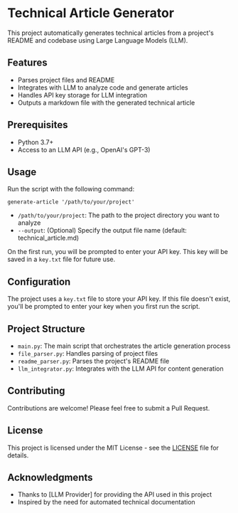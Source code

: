 # Technical Article Generator

This project automatically generates technical articles from a project's README and codebase using Large Language Models (LLM).

## Features

- Parses project files and README
- Integrates with LLM to analyze code and generate articles
- Handles API key storage for LLM integration
- Outputs a markdown file with the generated technical article

## Prerequisites

- Python 3.7+
- Access to an LLM API (e.g., OpenAI's GPT-3)

## Usage

Run the script with the following command:

```
generate-article '/path/to/your/project'
```

- `/path/to/your/project`: The path to the project directory you want to analyze
- `--output`: (Optional) Specify the output file name (default: technical_article.md)

On the first run, you will be prompted to enter your API key. This key will be saved in a `key.txt` file for future use.

## Configuration

The project uses a `key.txt` file to store your API key. If this file doesn't exist, you'll be prompted to enter your key when you first run the script.

## Project Structure

- `main.py`: The main script that orchestrates the article generation process
- `file_parser.py`: Handles parsing of project files
- `readme_parser.py`: Parses the project's README file
- `llm_integrator.py`: Integrates with the LLM API for content generation

## Contributing

Contributions are welcome! Please feel free to submit a Pull Request.

## License

This project is licensed under the MIT License - see the [LICENSE](LICENSE) file for details.

## Acknowledgments

- Thanks to [LLM Provider] for providing the API used in this project
- Inspired by the need for automated technical documentation